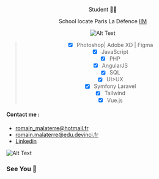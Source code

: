 

<center>


  Student 🧑‍🎓

  School locate Paris La Défence [IIM](https://www.iim.fr/)


![Alt Text](https://www.iim.fr/ecole-web/wp-content/uploads/2020/09/logo-iim-paris.png)
>- [x] Photoshop| Adobe XD | Figma
>- [x] JavaScript
>- [x] PHP
> - [x] AngularJS 
> - [x] SQL
>- [x] UI>UX
>- [x] Symfony Laravel
>- [x] Tailwind 
>- [x] Vue.js
  

</center>




#### Contact me : 
* romain_malaterre@hotmail.fr 
* romain.malaterre@edu.devinci.fr
* [Linkedin](https://www.linkedin.com/in/romain-malaterre/)

![Alt Text](https://media.giphy.com/media/sOALjihd6s7lsHZH9g/giphy.gif)
### See You 👋


